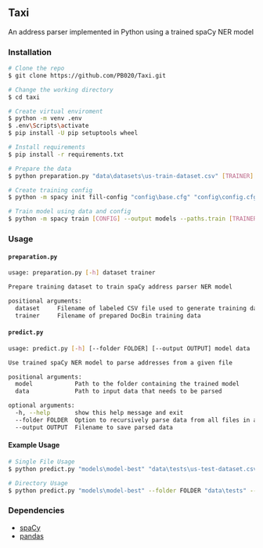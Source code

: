 ## Taxi
An address parser implemented in Python using a trained spaCy NER model

### Installation
```bash
# Clone the repo
$ git clone https://github.com/PB020/Taxi.git

# Change the working directory
$ cd taxi

# Create virtual enviroment
$ python -m venv .env
$ .env\Scripts\activate
$ pip install -U pip setuptools wheel

# Install requirements
$ pip install -r requirements.txt

# Prepare the data
$ python preparation.py "data\datasets\us-train-dataset.csv" [TRAINER]

# Create training config
$ python -m spacy init fill-config "config\base.cfg" "config\config.cfg"

# Train model using data and config
$ python -m spacy train [CONFIG] --output models --paths.train [TRAINER] --paths.dev [TRAINER]
```

### Usage
#### `preparation.py`
```bash
usage: preparation.py [-h] dataset trainer

Prepare training dataset to train spaCy address parser NER model

positional arguments:
  dataset     Filename of labeled CSV file used to generate training data
  trainer     Filename of prepared DocBin training data
```

#### `predict.py`
```bash
usage: predict.py [-h] [--folder FOLDER] [--output OUTPUT] model data

Use trained spaCy NER model to parse addresses from a given file

positional arguments:
  model            Path to the folder containing the trained model
  data             Path to input data that needs to be parsed

optional arguments:
  -h, --help       show this help message and exit
  --folder FOLDER  Option to recursively parse data from all files in a given directory
  --output OUTPUT  Filename to save parsed data
```

#### Example Usage
```bash
# Single File Usage
$ python predict.py "models\model-best" "data\tests\us-test-dataset.csv"

# Directory Usage
$ python predict.py "models\model-best" --folder FOLDER "data\tests" --output "output\test.txt"
```

### Dependencies
- [spaCy](https://spacy.io)
- [pandas](https://pandas.pydata.org)
